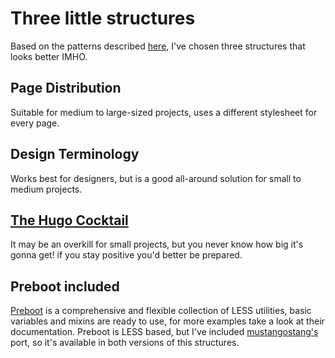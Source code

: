 # Three little structures

Based on the patterns described [here](http://modernweb.com/2014/04/14/organizing-your-css-code-for-preprocessors/), I've chosen three structures that looks better IMHO.

## Page Distribution
Suitable for medium to large-sized projects, uses a different stylesheet for every page.

## Design Terminology
Works best for designers, but is a good all-around solution for small to medium projects.

## [The Hugo Cocktail](http://www.sitepoint.com/architecture-sass-project/)
It may be an overkill for small projects, but you never know how big it's gonna get! if you stay positive you'd better be prepared.

## Preboot included
[Preboot](http://getpreboot.com/) is a comprehensive and flexible collection of LESS utilities, basic variables and mixins are ready to use, for more examples take a look at their documentation. 
Preboot is LESS based, but I've included [mustangostang's](https://github.com/mustangostang/preboot-sass) port, so it's available in both versions of this structures.
